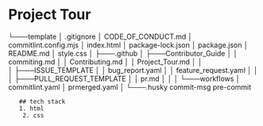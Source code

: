 

# Project Tour

└───template
    │   .gitignore
    │   CODE_OF_CONDUCT.md
    │   commitlint.config.mjs
    │   index.html
    │   package-lock.json
    │   package.json
    │   README.md
    │   style.css
    │
    ├───.github
    │   ├───Contributor_Guide
    │   │       commiting.md
    │   │       Contributing.md
    │   │       Project_Tour.md
    │   │       
    │   ├───ISSUE_TEMPLATE
    │   │       bug_report.yaml
    │   │       feature_request.yaml
    │   │
    │   ├───PULL_REQUEST_TEMPLATE
    │   │       pr.md
    │   │
    │   └───workflows
    │           commitlint.yaml
    │           prmerged.yaml
    │
    └───.husky
            commit-msg
            pre-commit

       ## tech stack
       1. html
        2. css
